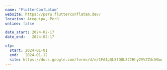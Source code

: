 ```yaml
---
name: "FlutterConfLatam"
website: https://peru.flutterconflatam.dev/
location: Arequipa, Perú
online: false

date_start: 2024-02-17
date_end:   2024-02-17

cfp:
  start: 2024-01-01
  end:   2024-01-12
  site: https://docs.google.com/forms/d/e/1FAIpQLSfQ0L82IHhy2VVZZ4cNGwwwIfTGy-0QIEvgE-ceZrak32LeMg/viewform
---
```

